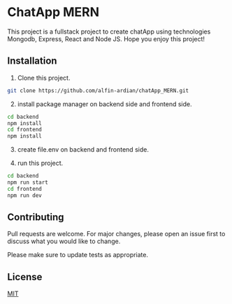 # ChatApp MERN

This project is a fullstack project to create chatApp using technologies Mongodb, Express, React and Node JS. Hope you enjoy this project!

## Installation

1. Clone this project.

```bash
git clone https://github.com/alfin-ardian/chatApp_MERN.git
```

2. install package manager on backend side and frontend side.

```bash
cd backend
npm install
cd frontend
npm install
```

3. create file.env on backend and frontend side.

4. run this project.

```bash
cd backend
npm run start
cd frontend
npm run dev
```

## Contributing

Pull requests are welcome. For major changes, please open an issue first
to discuss what you would like to change.

Please make sure to update tests as appropriate.

## License

[MIT](https://choosealicense.com/licenses/mit/)
